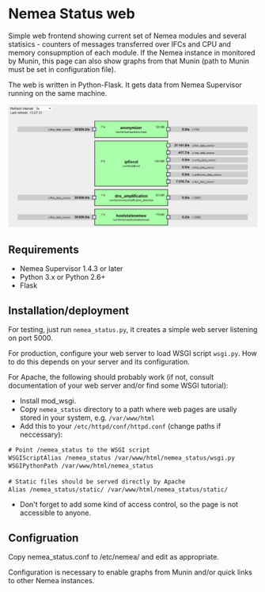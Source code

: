 # Nemea Status web

Simple web frontend showing current set of Nemea modules and several statisics - counters of messages transferred over IFCs and CPU and memory consupmption of each module.
If the Nemea instance in monitored by Munin, this page can also show graphs from that Munin (path to Munin must be set in configuration file).

The web is written in Python-Flask. It gets data from Nemea Supervisor running on the same machine.

![Nemea status screenshot](doc/screenshot.png)

## Requirements

- Nemea Supervisor 1.4.3 or later
- Python 3.x or Python 2.6+
- Flask


## Installation/deployment

For testing, just run `nemea_status.py`, it creates a simple web server listening on port 5000.

For production, configure your web server to load WSGI script `wsgi.py`. How to do this depends on your server and its configuration.

For Apache, the following should probably work (if not, consult documentation of your web server and/or find some WSGI tutorial):
- Install mod_wsgi.
- Copy `nemea_status` directory to a path where web pages are usally stored in your system, e.g. `/var/www/html`
- Add this to your `/etc/httpd/conf/httpd.conf` (change paths if neccessary):
```
# Point /nemea_status to the WSGI script
WSGIScriptAlias /nemea_status /var/www/html/nemea_status/wsgi.py
WSGIPythonPath /var/www/html/nemea_status

# Static files should be served directly by Apache
Alias /nemea_status/static/ /var/www/html/nemea_status/static/
```
- Don't forget to add some kind of access control, so the page is not accessible to anyone.

## Configruation

Copy nemea_status.conf to /etc/nemea/ and edit as appropriate.

Configuration is necessary to enable graphs from Munin and/or quick links to other Nemea instances.
